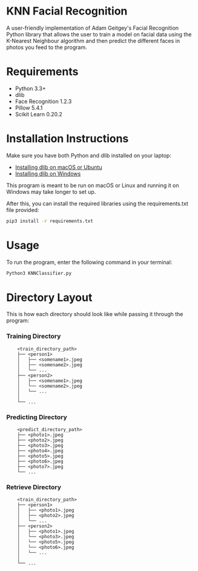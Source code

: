 # KNN Facial Recognition
A user-friendly implementation of Adam Geitgey's Facial Recognition Python library that allows the user to train a model on facial data using the K-Nearest Neighbour algorithm and then predict the different faces in photos you feed to the program.

# Requirements
- Python 3.3+
- dlib
- Face Recognition 1.2.3
- Pillow 5.4.1
- Scikit Learn 0.20.2

# Installation Instructions
Make sure you have both Python and dlib installed on your laptop:
- [Installing dlib on macOS or Ubuntu](https://gist.github.com/ageitgey/629d75c1baac34dfa5ca2a1928a7aeaf)
- [Installing dlib on Windows](https://github.com/ageitgey/face_recognition/issues/175#issue-257710508)

This program is meant to be run on macOS or Linux and running it on Windows may take longer to set up.

After this, you can install the required libraries using the requirements.txt file provided:
```bash
pip3 install -r requirements.txt
```

# Usage
To run the program, enter the following command in your terminal:
```bash
Python3 KNNClassifier.py
```

# Directory Layout
This is how each directory should look like while passing it through the program:
### Training Directory

        <train_directory_path>
        ├── <person1>      
        │   ├── <somename1>.jpeg      
        │   ├── <somename2>.jpeg       
        │   └── ...      
        ├── <person2>        
        │   ├── <somename1>.jpeg        
        │   └── <somename2>.jpeg 
        │   └── ...
        │
        └── ...
        
### Predicting Directory

        <predict_directory_path>
        ├── <photo1>.jpeg      
        ├── <photo2>.jpeg 
        ├── <photo3>.jpeg 
        ├── <photo4>.jpeg       
        ├── <photo5>.jpeg         
        ├── <photo6>.jpeg         
        ├── <photo7>.jpeg  
        └── ...
        
### Retrieve Directory

        <train_directory_path>
        ├── <person1>      
        │   ├── <photo1>.jpeg      
        │   ├── <photo2>.jpeg       
        │   └── ...     
        ├── <person2>        
        │   ├── <photo1>.jpeg        
        │   └── <photo3>.jpeg
        │   └── <photo5>.jpeg
        │   └── <photo6>.jpeg
        │   └── ... 
        │
        └── ... 
        
